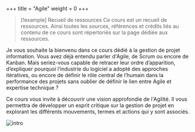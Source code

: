 +++
title = "Agile"
weight = 0
+++

> [!example]  Recueil de ressources
> Ce cours est un recueil de ressources. Ainsi toutes les sources, références et crédits liés au contenu de ce cours sont répertoriés sur la page dédiée aux ressources.

Je vous souhaite la bienvenu dans ce cours dédié à la gestion de projet information. Vous avez déjà entendu parler d'Agile, de Scrum ou encore de Kanban. Mais seriez-vous capable de retracer leur ordre d’apparition, d’expliquer pourquoi l’industrie du logiciel a adopté des approches itératives, ou encore de définir le rôle central de l’humain dans la performance des projets sans oublier de définir le lien entre Agile et expertise technique ?

Ce cours vous invite à découvrir une vision approfondie de l'Agilité. Il vous permettra de développer un esprit critique sur la gestion de projet en explorant les différents mouvements, termes et actions qui y sont associés. 

![intro](/static/illustrations/intro.png)